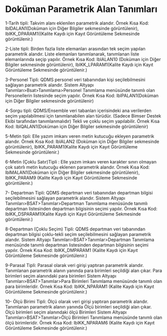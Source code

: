 # Doküman Parametrik Alan Tanımları

1-Tarih tipli: Takvim alanı eklenilen parametrik alandır. Örnek Kısa Kod: lblDALAN1(Doküman için Diğer Bilgiler sekmesinde görüntülenir), lblKK_DPARAM1((Kalite Kaydı için Kayıt Görüntüleme Sekmesinde görüntülenir.)


2-Liste tipli: Birden fazla liste elemanları arasından tek seçim yapılan parametrik alandır. Liste elemanları tanımlanarak, tanımlanan liste elemanlarında seçip yapılır. Örnek Kısa Kod: lblALAN10 (Doküman için Diğer Bilgiler sekmesinde görüntülenir), lblKK_LPARAM1(Kalite Kaydı için Kayıt Görüntüleme Sekmesinde görüntülenir.)


3-Personel Tipli: QDMS personel veri tabanından kişi seçilebilmesini sağlayan parametrik alandır. Sistem Altyapı Tanımları>Bsat>Tanımlama>Personel Tanımlama menüsünde tanımlı olan Personellerin listesinde seçim yapılır. Örnek Kısa Kod: lblPALAN1(Doküman için Diğer Bilgiler sekmesinde görüntülenir)


4-Sorgu tipli: QDMS/Ensemble veri tabanları içerisindeki ana verilerden seçim yapılabilmesi için tanımlanabilen alan türüdür. (Sadece Bimser Destek Ekibi tarafından tanımlanmalıdır) Tekli ve çoklu seçim yapılabilir. Örnek Kısa Kod: lblQALAN1(Doküman için Diğer Bilgiler sekmesinde görüntülenir)


5-Metin tipli: Elle yazım imkanı veren metin kutucuğu ekleyen parametrik alandır. Örnek Kısa Kod: lblALAN2 (Doküman için Diğer Bilgiler sekmesinde görüntülenir), lblKK_PARAM1(Kalite Kaydı için Kayıt Görüntüleme Sekmesinde görüntülenir.)


6-Metin (Çoklu Satır)Tipli : Elle yazım imkanı veren karakter sınırı olmayan çok satırlı metin kutucuğu eklenen parametrik alandır. Örnek Kısa Kod: lblMALAN1(Doküman için Diğer Bilgiler sekmesinde görüntülenir), lblKK_PARAM9 (Kalite Kaydı için Kayıt Görüntüleme Sekmesinde görüntülenir.)


7- Departman Tipli: QDMS departman veri tabanından departman bilgisi seçilebilmesini sağlayan parametrik alandır. Sistem Altyapı Tanımları>BSAT>Tanımlar>Departman Tanımlama menüsünde tanımlı departman listesinden departman bilgisinin seçimi yapılır. Örnek Kısa Kod: lblKK_DSPARAM1(Kalite Kaydı için Kayıt Görüntüleme Sekmesinde görüntülenir.)


8-Departman (Çoklu Seçim) Tipli: QDMS departman veri tabanından departman bilgisi çoklu-tekli seçim seçilebilmesini sağlayan parametrik alandır. Sistem Altyapı Tanımları>BSAT>Tanımlar>Departman Tanımlama menüsünde tanımlı departman listesinden departman bilgisinin seçimi yapılır. Örnek Kısa Kod: lblKK_DMPARAM1 (Kalite Kaydı için Kayıt Görüntüleme Sekmesinde görüntülenir.)


9-Parasal Tipli: Parasal olarak veri girişi yaptıran parametrik alandır. Tanımlanan parametrik alanın yanında para birimleri seçildiği alan çıkar. Para birimleri seçim alanındaki para birimleri Sistem Altyapı Tanımları>BSAT>Tanımlar>Para Birimleri Tanımlama menüsünde tanımlı olan para birimleridir. Örnek Kısa Kod: lblKK_NPARAM1 (Kalite Kaydı için Kayıt Görüntüleme Sekmesinde görüntülenir.)


10- Ölçü Birimi Tipli: Ölçü olarak veri girişi yaptıran parametrik alandır. Tanımlanan parametrik alanın yanında Ölçü birimleri seçildiği alan çıkar. Ölçü birimleri seçim alanındaki ölçü Birimleri Sistem Altyapı Tanımları>BSAT>Tanımlar>Ölçü Birimleri Tanımlama menüsünde tanımlı olan ölçü birimleridir. Örnek Kısa Kod: lblKK_NPARAM6 (Kalite Kaydı için Kayıt Görüntüleme Sekmesinde görüntülenir.)